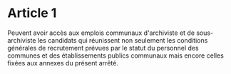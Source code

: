 # Article 1

Peuvent avoir accès aux emplois communaux d'archiviste et de sous-archiviste les candidats qui réunissent non seulement les conditions générales de recrutement prévues par le statut du personnel des communes et des établissements publics communaux mais encore celles fixées aux annexes du présent arrêté.
